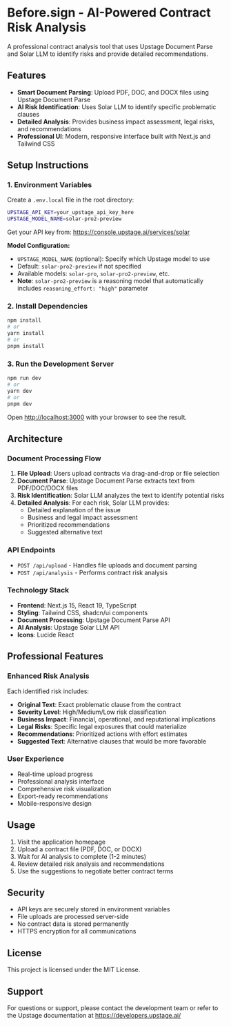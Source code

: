 # Before.sign - AI-Powered Contract Risk Analysis

A professional contract analysis tool that uses Upstage Document Parse and Solar LLM to identify risks and provide detailed recommendations.

## Features

- **Smart Document Parsing**: Upload PDF, DOC, and DOCX files using Upstage Document Parse
- **AI Risk Identification**: Uses Solar LLM to identify specific problematic clauses
- **Detailed Analysis**: Provides business impact assessment, legal risks, and recommendations
- **Professional UI**: Modern, responsive interface built with Next.js and Tailwind CSS

## Setup Instructions

### 1. Environment Variables

Create a `.env.local` file in the root directory:

```bash
UPSTAGE_API_KEY=your_upstage_api_key_here
UPSTAGE_MODEL_NAME=solar-pro2-preview
```

Get your API key from: https://console.upstage.ai/services/solar

**Model Configuration:**
- `UPSTAGE_MODEL_NAME` (optional): Specify which Upstage model to use
- Default: `solar-pro2-preview` if not specified
- Available models: `solar-pro`, `solar-pro2-preview`, etc.
- **Note**: `solar-pro2-preview` is a reasoning model that automatically includes `reasoning_effort: "high"` parameter

### 2. Install Dependencies

```bash
npm install
# or
yarn install
# or
pnpm install
```

### 3. Run the Development Server

```bash
npm run dev
# or
yarn dev
# or
pnpm dev
```

Open [http://localhost:3000](http://localhost:3000) with your browser to see the result.

## Architecture

### Document Processing Flow

1. **File Upload**: Users upload contracts via drag-and-drop or file selection
2. **Document Parse**: Upstage Document Parse extracts text from PDF/DOC/DOCX files
3. **Risk Identification**: Solar LLM analyzes the text to identify potential risks
4. **Detailed Analysis**: For each risk, Solar LLM provides:
   - Detailed explanation of the issue
   - Business and legal impact assessment
   - Prioritized recommendations
   - Suggested alternative text

### API Endpoints

- `POST /api/upload` - Handles file uploads and document parsing
- `POST /api/analysis` - Performs contract risk analysis

### Technology Stack

- **Frontend**: Next.js 15, React 19, TypeScript
- **Styling**: Tailwind CSS, shadcn/ui components
- **Document Processing**: Upstage Document Parse API
- **AI Analysis**: Upstage Solar LLM API
- **Icons**: Lucide React

## Professional Features

### Enhanced Risk Analysis

Each identified risk includes:

- **Original Text**: Exact problematic clause from the contract
- **Severity Level**: High/Medium/Low risk classification
- **Business Impact**: Financial, operational, and reputational implications
- **Legal Risks**: Specific legal exposures that could materialize
- **Recommendations**: Prioritized actions with effort estimates
- **Suggested Text**: Alternative clauses that would be more favorable

### User Experience

- Real-time upload progress
- Professional analysis interface
- Comprehensive risk visualization
- Export-ready recommendations
- Mobile-responsive design

## Usage

1. Visit the application homepage
2. Upload a contract file (PDF, DOC, or DOCX)
3. Wait for AI analysis to complete (1-2 minutes)
4. Review detailed risk analysis and recommendations
5. Use the suggestions to negotiate better contract terms

## Security

- API keys are securely stored in environment variables
- File uploads are processed server-side
- No contract data is stored permanently
- HTTPS encryption for all communications

## License

This project is licensed under the MIT License.

## Support

For questions or support, please contact the development team or refer to the Upstage documentation at https://developers.upstage.ai/ 